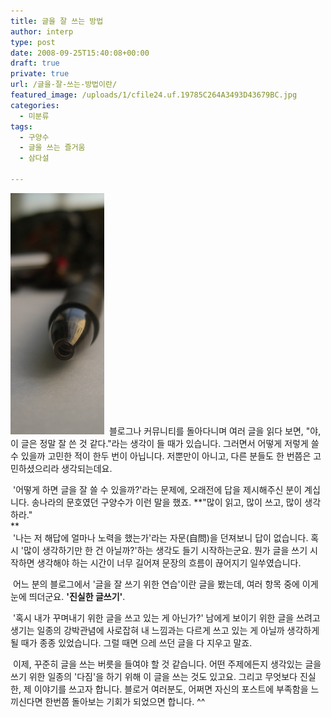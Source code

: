 ```yaml
---
title: 글을 잘 쓰는 방법
author: interp
type: post
date: 2008-09-25T15:40:08+00:00
draft: true
private: true
url: /글을-잘-쓰는-방법이란/
featured_image: /uploads/1/cfile24.uf.19785C264A3493D43679BC.jpg
categories:
  - 미분류
tags:
  - 구양수
  - 글을 쓰는 즐거움
  - 삼다설

---
```

<img src="/uploads/1/cfile24.uf.19785C264A3493D43679BC.jpg" class="alignleft" width="150" height="386" alt="사용자 삽입 이미지" />  
&nbsp;블로그나 커뮤니티를 돌아다니며 여러 글을 읽다 보면, "야, 이 글은 정말 잘 쓴 것 같다."라는 생각이 들 때가 있습니다. 그러면서 어떻게 저렇게 쓸 수 있을까 고민한 적이 한두 번이 아닙니다. 저뿐만이 아니고, 다른 분들도 한 번쯤은 고민하셨으리라 생각되는데요.  
  
  
&nbsp;'어떻게 하면 글을 잘 쓸 수 있을까?'라는 문제에, 오래전에 답을 제시해주신 분이 계십니다. 송나라의 문호였던 구양수가 이런 말을 했죠. **"많이 읽고, 많이 쓰고, 많이 생각하라."  
**   
&nbsp;'나는 저 해답에 얼마나 노력을 했는가'라는 자문(自問)을 던져보니 답이 없습니다. 혹시 '많이 생각하기만 한 건 아닐까?'하는 생각도 들기 시작하는군요. 뭔가 글을 쓰기 시작하면 생각해야 하는 시간이 너무 길어져 문장의 흐름이 끊어지기 일쑤였습니다.   
  
  
&nbsp;어느 분의 블로그에서 '글을 잘 쓰기 위한 연습'이란 글을 봤는데, 여러 항목 중에 이게 눈에 띄더군요. **'진실한 글쓰기'**.  
  
&nbsp;'혹시 내가 꾸며내기 위한 글을 쓰고 있는 게 아닌가?' 남에게 보이기 위한 글을 쓰려고 생기는 일종의 강박관념에 사로잡혀 내 느낌과는 다르게 쓰고 있는 게 아닐까 생각하게 될 때가 종종 있었습니다. 그럴 때면 으레 쓰던 글을 다 지우고 말죠.   
  
&nbsp;이제, 꾸준히 글을 쓰는 버릇을 들여야 할 것 같습니다. 어떤 주제에든지 생각있는 글을 쓰기 위한 일종의 '다짐'을 하기 위해 이 글을 쓰는 것도 있고요. 그리고 무엇보다 진실한, 제 이야기를 쓰고자 합니다. 블로거 여러분도, 어쩌면 자신의 포스트에 부족함을 느끼신다면 한번쯤 돌아보는 기회가 되었으면 합니다. ^^ 


  
<P align=right></p>